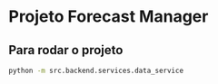 # Projeto Forecast Manager


## Para rodar o projeto
```bash
python -m src.backend.services.data_service
```